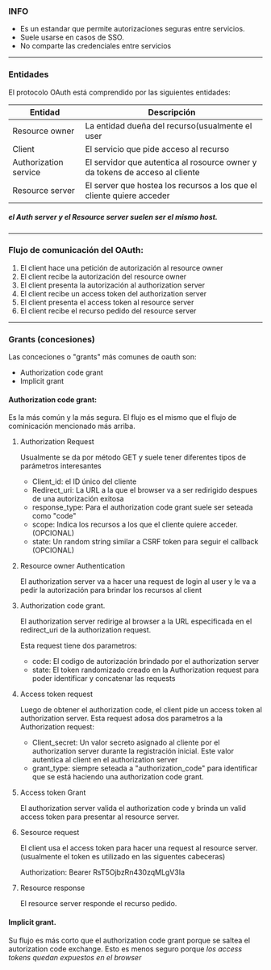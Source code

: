 ### INFO

- Es un estandar que permite autorizaciones seguras entre servicios.
- Suele usarse en casos de SSO.
- No comparte las credenciales entre servicios

---


### Entidades

El protocolo OAuth está comprendido por las siguientes entidades:

| Entidad| Descripción |
|-----------|-----------|
|Resource owner  | La entidad dueña del recurso(usualmente el user     |
|Client     | El servicio que pide acceso al recurso     |
|Authorization service    | El servidor que autentica al rosource owner y da tokens de acceso al cliente     |
|Resource server    | El server que hostea los recursos a los que el cliente quiere acceder     |

##### el Auth server y el Resource server suelen ser el mismo host.

---

### Flujo de comunicación del OAuth:

1. El client hace una petición de autorización al resource owner
2. El client recibe la autorización del resource owner
3. El client presenta la autorización al authorization server
4. El client recibe un access token del authorization server
5. El client presenta el access token al resource server
6. El client recibe el recurso pedido del resource server

---

### Grants (concesiones) 

Las conceciones o "grants" más comunes de oauth son:
- Authorization code grant
- Implicit grant

#### Authorization code grant:

Es la más común y la más segura. El flujo es el mismo que el flujo de cominicación mencionado más arriba.

1. Authorization Request

   Usualmente se da por método GET y suele tener diferentes tipos de parámetros interesantes
   - Client_id: el ID único del cliente
   - Redirect_uri: La URL a la que el browser va a ser redirigido despues de una autorización exitosa
   - response_type: Para el authorization code grant suele ser seteada como "code"
   - scope: Indica los recursos a los que el cliente quiere acceder. (OPCIONAL)
   - state: Un random string similar a CSRF token para seguir el callback (OPCIONAL)
2. Resource owner Authentication

   El authorization server va a hacer una request de login al user y le va a pedir la autorización para brindar los recursos al client

3. Authorization code grant.

   El authorization server redirige al browser a la URL especificada en el redirect_uri de la authorization request.

   Esta request tiene dos parametros:
   - code: El codigo de autorización brindado por el authorization server
   - state: El token randomizado creado en la Authorization request para poder identificar y concatenar las requests
     
4. Access token request

   Luego de obtener el authorization code, el client pide un access token al authorization server. Esta request adosa dos parametros a la Authorization request:
   - Client_secret: Un valor secreto asignado al cliente por el authorization server durante la registración inicial. Este valor autentica al client en el authorization server
   - grant_type: siempre seteada a "authorization_code" para identificar que se está haciendo una authorization code grant.

5. Access token Grant

   El authorization server valida el authorization code y brinda un valid access token para presentar al resource server.

6. Sesource request

   El client usa el access token para hacer una request al resource server. (usualmente el token es utilizado en las siguentes cabeceras)

   Authorization: Bearer RsT5OjbzRn430zqMLgV3Ia
7. Resource response

   El resource server responde el recurso pedido.

#### Implicit grant.

Su flujo es más corto que el authorization code grant porque se saltea el autorization code exchange. Esto es menos seguro porque *los access tokens quedan expuestos en el browser*
